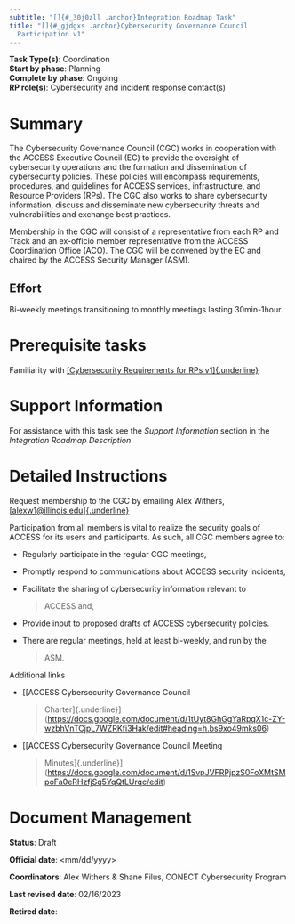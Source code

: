 ```yaml
---
subtitle: "[]{#_30j0zll .anchor}Integration Roadmap Task"
title: "[]{#_gjdgxs .anchor}Cybersecurity Governance Council
  Participation v1"
---
```


**Task Type(s)**: Coordination\
**Start by phase**: Planning\
**Complete by phase**: Ongoing\
**RP role(s)**: Cybersecurity and incident response contact(s)

# Summary

The Cybersecurity Governance Council (CGC) works in cooperation with the
ACCESS Executive Council (EC) to provide the oversight of cybersecurity
operations and the formation and dissemination of cybersecurity
policies. These policies will encompass requirements, procedures, and
guidelines for ACCESS services, infrastructure, and Resource Providers
(RPs). The CGC also works to share cybersecurity information, discuss
and disseminate new cybersecurity threats and vulnerabilities and
exchange best practices.

Membership in the CGC will consist of a representative from each RP and
Track and an ex-officio member representative from the ACCESS
Coordination Office (ACO). The CGC will be convened by the EC and
chaired by the ACCESS Security Manager (ASM).

## Effort

Bi-weekly meetings transitioning to monthly meetings lasting
30min-1hour.

# Prerequisite tasks

Familiarity with [[Cybersecurity Requirements for RPs
v1]{.underline}](https://docs.google.com/document/d/1LrfJcgixn-sDuIxZOk47ddoZpCYgwabhWAZYoKOB2TI/edit#)

# Support Information

For assistance with this task see the *Support Information* section in
the *Integration Roadmap Description*.

# Detailed Instructions

Request membership to the CGC by emailing Alex Withers,
[[alexw1@illinois.edu]{.underline}](mailto:alexw1@illinois.edu)

Participation from all members is vital to realize the security goals of
ACCESS for its users and participants. As such, all CGC members agree
to:

-   Regularly participate in the regular CGC meetings,

-   Promptly respond to communications about ACCESS security incidents,

-   Facilitate the sharing of cybersecurity information relevant to
    > ACCESS and,

-   Provide input to proposed drafts of ACCESS cybersecurity policies.

-   There are regular meetings, held at least bi-weekly, and run by the
    > ASM.

Additional links

-   [[ACCESS Cybersecurity Governance Council
    > Charter]{.underline}](https://docs.google.com/document/d/1tUyt8GhGgYaRpqX1c-ZY-wzbhVnTCjpL7WZRKfi3Hak/edit#heading=h.bs9xo49mks06)

-   [[ACCESS Cybersecurity Governance Council Meeting
    > Minutes]{.underline}](https://docs.google.com/document/d/1SvpJVFRPjpzS0FoXMtSMpoFa0eRHzfjSq5YqQtLUrqc/edit)

# Document Management

**Status**: Draft

**Official date**: \<mm/dd/yyyy\>

**Coordinators**: Alex Withers & Shane Filus, CONECT Cybersecurity
Program

**Last revised date**: 02/16/2023

**Retired date**:
